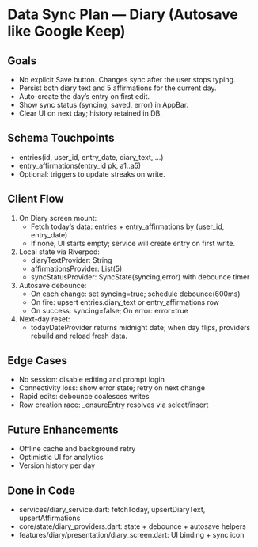# Data Sync Plan — Diary (Autosave like Google Keep)

## Goals
- No explicit Save button. Changes sync after the user stops typing.
- Persist both diary text and 5 affirmations for the current day.
- Auto-create the day’s entry on first edit.
- Show sync status (syncing, saved, error) in AppBar.
- Clear UI on next day; history retained in DB.

## Schema Touchpoints
- entries(id, user_id, entry_date, diary_text, ...)
- entry_affirmations(entry_id pk, a1..a5)
- Optional: triggers to update streaks on write.

## Client Flow
1) On Diary screen mount:
   - Fetch today’s data: entries + entry_affirmations by (user_id, entry_date)
   - If none, UI starts empty; service will create entry on first write.
2) Local state via Riverpod:
   - diaryTextProvider: String
   - affirmationsProvider: List<String>(5)
   - syncStatusProvider: SyncState(syncing,error) with debounce timer
3) Autosave debounce:
   - On each change: set syncing=true; schedule debounce(600ms)
   - On fire: upsert entries.diary_text or entry_affirmations row
   - On success: syncing=false; On error: error=true
4) Next-day reset:
   - todayDateProvider returns midnight date; when day flips, providers rebuild and reload fresh data.

## Edge Cases
- No session: disable editing and prompt login
- Connectivity loss: show error state; retry on next change
- Rapid edits: debounce coalesces writes
- Row creation race: _ensureEntry resolves via select/insert

## Future Enhancements
- Offline cache and background retry
- Optimistic UI for analytics
- Version history per day

## Done in Code
- services/diary_service.dart: fetchToday, upsertDiaryText, upsertAffirmations
- core/state/diary_providers.dart: state + debounce + autosave helpers
- features/diary/presentation/diary_screen.dart: UI binding + sync icon

